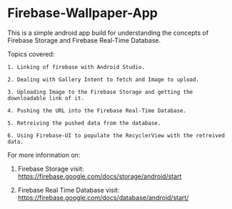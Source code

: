 # Firebase-Wallpaper-App

This is a simple android app build for understanding the concepts of Firebase Storage and Firebase Real-Time Database.

Topics covered:

    1. Linking of firebase with Android Studio.

    2. Dealing with Gallery Intent to fetch and Image to upload.
    
    3. Uploading Image to the Firebase Storage and getting the downloadable link of it.
    
    4. Pushing the URL into the Firebase Real-Time Database.
    
    5. Retreiving the pushed data from the database.
    
    6. Using Firebase-UI to populate the RecyclerView with the retreived data.


For more information on: 

   1. Firebase Storage visit: https://firebase.google.com/docs/storage/android/start
    
   2. Firebase Real Time Database visit: https://firebase.google.com/docs/database/android/start/
